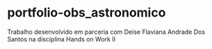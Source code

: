 # portfolio-obs_astronomico
Trabalho desenvolvido em parceria com Deise Flaviana Andrade Dos Santos na disciplina Hands on Work II
